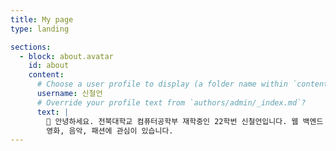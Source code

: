 ```yaml
---
title: My page
type: landing

sections:
  - block: about.avatar
    id: about
    content:
      # Choose a user profile to display (a folder name within `content/authors/`)
      username: 신철언
      # Override your profile text from `authors/admin/_index.md`?
      text: |
        👋 안녕하세요. 전북대학교 컴퓨터공학부 재학중인 22학번 신철언입니다. 웹 백엔드 개발 공부를 하고 있으며,
        영화, 음악, 패션에 관심이 있습니다.
---
```

